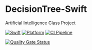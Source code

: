 # DecisionTree-Swift

Artificial Intelligence Class Project

[![Swift][swift-badge]][swift-url]
[![Platform][platform-badge]][platform-url]
[![CI Pipeline][gha-badge]][gha-url]

[![Quality Gate Status][sonar-badge]][sonar-url]

[swift-badge]: https://img.shields.io/badge/Swift-5.10-orange.svg?style=flat
[swift-url]: https://swift.org

[platform-badge]: https://img.shields.io/badge/Platforms-OS%20X%20--%20Linux-blue.svg?style=flat
[platform-url]: https://swift.org

[gha-badge]: https://github.com/Zialus/IA-DecisionTree-Swift/actions/workflows/swift.yml/badge.svg
[gha-url]: https://github.com/Zialus/IA-DecisionTree-Swift/actions/workflows/swift.yml

[sonar-badge]: https://sonarcloud.io/api/project_badges/measure?project=Zialus_IA-DecisionTree-Swift&metric=alert_status
[sonar-url]: https://sonarcloud.io/dashboard?id=Zialus_IA-DecisionTree-Swift
